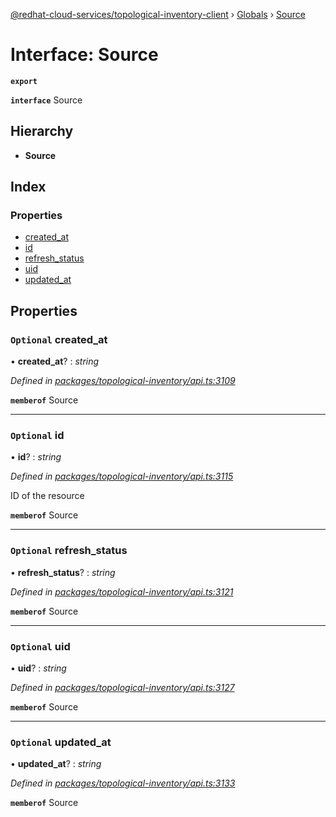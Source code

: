 [@redhat-cloud-services/topological-inventory-client](../README.md) › [Globals](../globals.md) › [Source](source.md)

# Interface: Source

**`export`** 

**`interface`** Source

## Hierarchy

* **Source**

## Index

### Properties

* [created_at](source.md#optional-created_at)
* [id](source.md#optional-id)
* [refresh_status](source.md#optional-refresh_status)
* [uid](source.md#optional-uid)
* [updated_at](source.md#optional-updated_at)

## Properties

### `Optional` created_at

• **created_at**? : *string*

*Defined in [packages/topological-inventory/api.ts:3109](https://github.com/RedHatInsights/javascript-clients/blob/master/packages/topological-inventory/api.ts#L3109)*

**`memberof`** Source

___

### `Optional` id

• **id**? : *string*

*Defined in [packages/topological-inventory/api.ts:3115](https://github.com/RedHatInsights/javascript-clients/blob/master/packages/topological-inventory/api.ts#L3115)*

ID of the resource

**`memberof`** Source

___

### `Optional` refresh_status

• **refresh_status**? : *string*

*Defined in [packages/topological-inventory/api.ts:3121](https://github.com/RedHatInsights/javascript-clients/blob/master/packages/topological-inventory/api.ts#L3121)*

**`memberof`** Source

___

### `Optional` uid

• **uid**? : *string*

*Defined in [packages/topological-inventory/api.ts:3127](https://github.com/RedHatInsights/javascript-clients/blob/master/packages/topological-inventory/api.ts#L3127)*

**`memberof`** Source

___

### `Optional` updated_at

• **updated_at**? : *string*

*Defined in [packages/topological-inventory/api.ts:3133](https://github.com/RedHatInsights/javascript-clients/blob/master/packages/topological-inventory/api.ts#L3133)*

**`memberof`** Source

